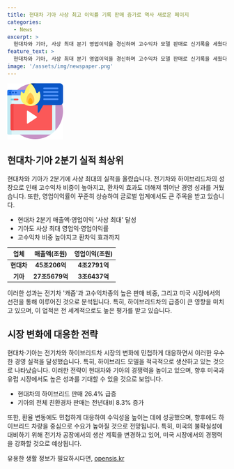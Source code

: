 ```yaml
---
title: 현대차 기아 사상 최고 이익률 기록 판매 증가로 역사 새로운 페이지
categories:
  - News
excerpt: >
  현대차와 기아, 사상 최대 분기 영업이익을 경신하며 고수익차 모델 판매로 신기록을 세웠다. 특히, 영업이익률은 테슬라의 2배에 이르는 수준이며, 하이브리드차 판매로 인한 환차익 효과 등으로 글로벌 시장에서도 호조를 보여주고 있다. 현대차는 전 세계 시장에서 소폭 감소한 판매량에도 불구하고 고수익차종 비중이 높아져 분기 실적을 기록했으며, 기아도 캐즘 등 신차 효과로 전기차와 하이브리드차 판매를 늘리며 성과를 올렸다. 또한, 달러화 강세와 우호적인 환율 여건도 현대차·기아의 성과에 긍정적인 영향을 끼치고 있는 것으로 분석되고 있다.
feature_text: >
  현대차와 기아, 사상 최대 분기 영업이익을 경신하며 고수익차 모델 판매로 신기록을 세웠다. 특히, 영업이익률은 테슬라의 2배에 이르는 수준이며, 하이브리드차 판매로 인한 환차익 효과 등으로 글로벌 시장에서도 호조를 보여주고 있다. 현대차는 전 세계 시장에서 소폭 감소한 판매량에도 불구하고 고수익차종 비중이 높아져 분기 실적을 기록했으며, 기아도 캐즘 등 신차 효과로 전기차와 하이브리드차 판매를 늘리며 성과를 올렸다. 또한, 달러화 강세와 우호적인 환율 여건도 현대차·기아의 성과에 긍정적인 영향을 끼치고 있는 것으로 분석되고 있다.
image: '/assets/img/newspaper.png'
---
```


<p><img src="/assets/img/news.png" alt="rentncar 속보" /></p>

<h2 data-ke-size="size26">현대차·기아 2분기 실적 최상위</h2>

<p data-ke-size="size16">현대차와 기아가 2분기에 사상 최대의 실적을 올렸습니다. 전기차와 하이브리드차의 성장으로 인해 고수익차 비중이 높아지고, 환차익 효과도 더해져 뛰어난 경영 성과를 거뒀습니다. 또한, 영업이익률이 꾸준히 상승하여 글로벌 업계에서도 큰 주목을 받고 있습니다.</p>

<ul>
<li>현대차 2분기 매출액·영업이익 '사상 최대' 달성</li>
<li>기아도 사상 최대 영업익·영업이익률</li>
<li>고수익차 비중 높아지고 환차익 효과까지</li>
</ul>

<table>
<thead>
<tr>
<th style="text-align: center; height: 17px;"><b>업체</b></th>
<th style="text-align: center; height: 17px;"><b>매출액(조원)</b></th>
<th style="text-align: center; height: 17px;"><b>영업이익(조원)</b></th>
</tr>
</thead>
<tbody>
<tr>
<td style="text-align: center; height: 17px;"><b>현대차</b></td>
<td style="text-align: center; height: 17px;"><b>45조206억</b></td>
<td style="text-align: center; height: 17px;"><b>4조2791억</b></td>
</tr>
<tr>
<td style="text-align: center; height: 17px;"><b>기아</b></td>
<td style="text-align: center; height: 17px;"><b>27조5679억</b></td>
<td style="text-align: center; height: 17px;"><b>3조6437억</b></td>
</tr>
</tbody>
</table>

<p data-ke-size="size16">이러한 성과는 전기차 '캐즘'과 고수익차종의 높은 판매 비중, 그리고 미국 시장에서의 선전을 통해 이루어진 것으로 분석됩니다. 특히, 하이브리드차의 급증이 큰 영향을 미치고 있으며, 이 업적은 전 세계적으로도 높은 평가를 받고 있습니다.</p>

<h2 data-ke-size="size26">시장 변화에 대응한 전략</h2>

<p data-ke-size="size16">현대차·기아는 전기차와 하이브리드차 시장의 변화에 민첩하게 대응하면서 이러한 우수한 경영 실적을 달성했습니다. 특히, 하이브리드 모델을 적극적으로 생산하고 있는 것으로 나타났습니다. 이러한 전략이 현대차와 기아의 경쟁력을 높이고 있으며, 향후 미국과 유럽 시장에서도 높은 성과를 기대할 수 있을 것으로 보입니다.</p>

<ul>
<li>현대차의 하이브리드 판매 26.4% 급증</li>
<li>기아의 전체 친환경차 판매는 전년대비 8.3% 증가</li>
</ul>

<p data-ke-size="size16">또한, 환율 변동에도 민첩하게 대응하여 수익성을 높이는 데에 성공했으며, 향후에도 하이브리드 차량을 중심으로 수요가 높아질 것으로 전망됩니다. 특히, 미국의 불확실성에 대비하기 위해 전기차 공장에서의 생산 계획을 변경하고 있어, 미국 시장에서의 경쟁력을 강화할 것으로 예상됩니다.</p>
유용한 생활 정보가 필요하시다면, <a href="https://opensis.kr" rel="dofollow">opensis.kr</a>


